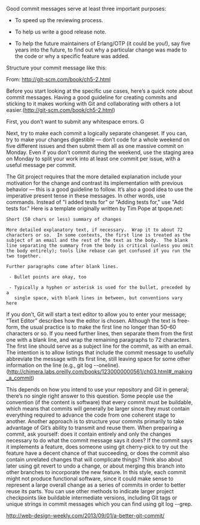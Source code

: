 Good commit messages serve at least three important purposes:

- To speed up the reviewing process.

- To help us write a good release note.

- To help the future maintainers of Erlang/OTP (it could be you!), say five years into the future, to find out why a particular change was made to the code or why a specific feature was added.

Structure your commit message like this:

From: http://git-scm.com/book/ch5-2.html


Before you start looking at the specific use cases, here’s a quick note about commit messages. Having a good guideline for creating commits and sticking to it makes working with Git and collaborating with others a lot easier.(http://git-scm.com/book/ch5-2.html)


First, you don’t want to submit any whitespace errors. G

Next, try to make each commit a logically separate changeset. If you can, try to make your changes digestible — don’t code for a whole weekend on five different issues and then submit them all as one massive commit on Monday. Even if you don’t commit during the weekend, use the staging area on Monday to split your work into at least one commit per issue, with a useful message per commit. 

The Git project requires that the more detailed explanation include your motivation for the change and contrast its implementation with previous behavior — this is a good guideline to follow. It’s also a good idea to use the imperative present tense in these messages. In other words, use commands. Instead of "I added tests for" or "Adding tests for," use "Add tests for." Here is a template originally written by Tim Pope at tpope.net:

```
Short (50 chars or less) summary of changes

More detailed explanatory text, if necessary.  Wrap it to about 72
characters or so.  In some contexts, the first line is treated as the
subject of an email and the rest of the text as the body.  The blank
line separating the summary from the body is critical (unless you omit
the body entirely); tools like rebase can get confused if you run the
two together.

Further paragraphs come after blank lines.

 - Bullet points are okay, too

 - Typically a hyphen or asterisk is used for the bullet, preceded by a
   single space, with blank lines in between, but conventions vary here
```

If you don’t, Git will start a text editor to allow you to enter your message; “Text Editor” describes how the editor is chosen. Although the text is free-form, the usual practice is to make the first line no longer than 50–60 characters or so. If you need further lines, then separate them from the first one with a blank line, and wrap the remaining paragraphs to 72 characters. The first line should serve as a subject line for the commit, as with an email. The intention is to allow listings that include the commit message to usefully abbreviate the message with its first line, still leaving space for some other information on the line (e.g., git log --oneline).(http://chimera.labs.oreilly.com/books/1230000000561/ch03.html#_making_a_commit)

This depends on how you intend to use your repository and Git in general; there’s no single right answer to this question. Some people use the convention (if the content is software) that every commit must be buildable, which means that commits will generally be larger since they must contain everything required to advance the code from one coherent stage to another. Another approach is to structure your commits primarily to take advantage of Git’s ability to transmit and reuse them. When preparing a commit, ask yourself: does it contain entirely and only the changes necessary to do what the commit message says it does? If the commit says it implements a feature, does someone using git cherry-pick to try out the feature have a decent chance of that succeeding, or does the commit also contain unrelated changes that will complicate things? Think also about later using git revert to undo a change, or about merging this branch into other branches to incorporate the new feature. In this style, each commit might not produce functional software, since it could make sense to represent a large overall change as a series of commits in order to better reuse its parts. You can use other methods to indicate larger project checkpoints like buildable intermediate versions, including Git tags or unique strings in commit messages which you can find using git log --grep.

http://web-design-weekly.com/2013/09/01/a-better-git-commit/